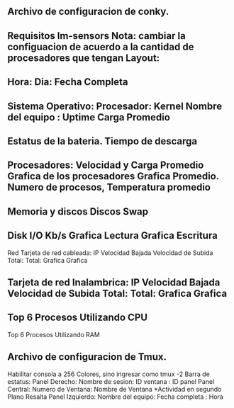 ## Archivo de configuracion de conky.
Requisitos
	lm-sensors
Nota: cambiar la configuacion de acuerdo a la cantidad de procesadores que tengan
Layout:
-----------------------------------
Hora:
Dia: Fecha Completa
----
Sistema Operativo:
Procesador:
Kernel
Nombre del equipo : Uptime
Carga Promedio
----
Estatus de la bateria. 
Tiempo de descarga
----
Procesadores:
Velocidad y Carga Promedio
Grafica de los procesadores
Grafica Promedio.
Numero de procesos, Temperatura promedio
----
Memoria y discos
Discos
Swap
----
Disk I/O Kb/s
Grafica Lectura
Grafica Escritura
----
Red
Tarjeta de red cableada: IP
Velocidad Bajada      Velocidad de Subida
Total: 		      Total:
Grafica 	      Grafica

Tarjeta de red Inalambrica: IP
Velocidad Bajada      Velocidad de Subida
Total:                Total:
Grafica               Grafica
----
Top 6 Procesos Utilizando CPU
----
Top 6 Procesos Utilizando RAM



## Archivo de configuracion de Tmux.
Habilitar consola a 256 Colores, sino ingresar como tmux -2
Barra de estatus:
	Panel Derecho:
		Nombre de sesion: ID ventana : ID panel
	Panel Central:
		Numero de Ventana: Nombre de Ventana
	*Actividad en segundo Plano Resalta
	Panel Izquierdo:
		Nombre del equipo: Fecha completa : Hora



